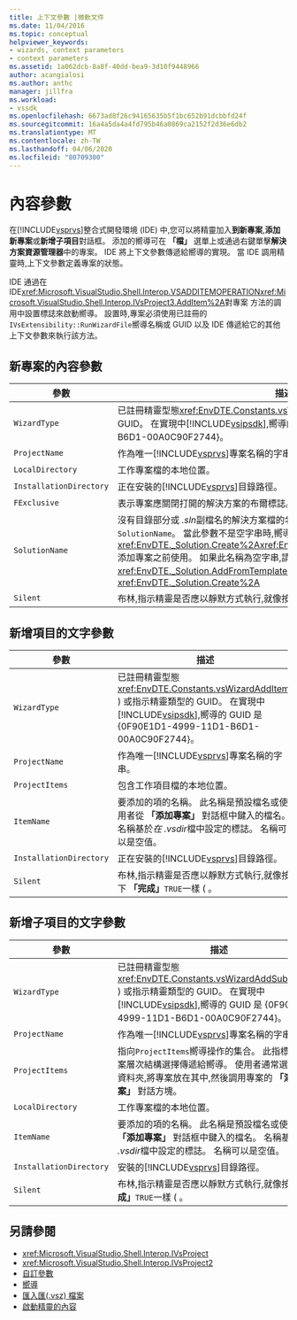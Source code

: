 ```yaml
---
title: 上下文參數 |微軟文件
ms.date: 11/04/2016
ms.topic: conceptual
helpviewer_keywords:
- wizards, context parameters
- context parameters
ms.assetid: 1a062dcb-8a8f-40dd-bea9-3d10f9448966
author: acangialosi
ms.author: anthc
manager: jillfra
ms.workload:
- vssdk
ms.openlocfilehash: 6673ad8f26c94165635b5f1bc652b91dcbbfd24f
ms.sourcegitcommit: 16a4a5da4a4fd795b46a0869ca2152f2d36e6db2
ms.translationtype: MT
ms.contentlocale: zh-TW
ms.lasthandoff: 04/06/2020
ms.locfileid: "80709300"
---
```

# <a name="context-parameters"></a>內容參數
在[!INCLUDE[vsprvs](../../code-quality/includes/vsprvs_md.md)]整合式開發環境 (IDE) 中,您可以將精靈加入**到新專案**,**添加新專案**或**新增子項目**對話框。 添加的嚮導可在 **「檔」** 選單上或通過右鍵單擊**解決方案資源管理器**中的專案。 IDE 將上下文參數傳遞給嚮導的實現。 當 IDE 調用精靈時,上下文參數定義專案的狀態。

 IDE 通過在 IDE<xref:Microsoft.VisualStudio.Shell.Interop.VSADDITEMOPERATION><xref:Microsoft.VisualStudio.Shell.Interop.IVsProject3.AddItem%2A>對專案 方法的調用中設置標誌來啟動嚮導。 設置時,專案必須使用已註冊的`IVsExtensibility::RunWizardFile`嚮導名稱或 GUID 以及 IDE 傳遞給它的其他上下文參數來執行該方法。

## <a name="context-parameters-for-new-project"></a>新專案的內容參數

| 參數 | 描述 |
|-------------------------| - |
| `WizardType` | 已註冊精靈型態<xref:EnvDTE.Constants.vsWizardNewProject>( ) 或指示精靈類型的 GUID。 在實現中[!INCLUDE[vsipsdk](../../extensibility/includes/vsipsdk_md.md)],嚮導的 GUID 是 {0F90E1D0-4999-11D1-B6D1-00A0C90F2744}。 |
| `ProjectName` | 作為唯一[!INCLUDE[vsprvs](../../code-quality/includes/vsprvs_md.md)]專案名稱的字串。 |
| `LocalDirectory` | 工作專案檔的本地位置。 |
| `InstallationDirectory` | 正在安裝的[!INCLUDE[vsprvs](../../code-quality/includes/vsprvs_md.md)]目錄路徑。 |
| `FExclusive` | 表示專案應關閉打開的解決方案的布爾標誌。 |
| `SolutionName` | 沒有目錄部分或 *.sln*副檔名的解決方案檔的名稱。 *.suo*檔案名稱也使用建立`SolutionName`。 當此參數不是空字串時,嚮導在使用<xref:EnvDTE._Solution.Create%2A><xref:EnvDTE._Solution.AddFromTemplate%2A>添加專案之前使用。 如果此名稱為空字串,請使用<xref:EnvDTE._Solution.AddFromTemplate%2A>不叫 。<xref:EnvDTE._Solution.Create%2A> |
| `Silent` | 布林,指示精靈是否應以靜默方式執行,就像按下 **「完成」**`TRUE`一樣 ( 。 |

## <a name="context-parameters-for-add-new-item"></a>新增項目的文字參數

| 參數 | 描述 |
|-------------------------| - |
| `WizardType` | 已註冊精靈型態<xref:EnvDTE.Constants.vsWizardAddItem>( ) 或指示精靈類型的 GUID。 在實現中[!INCLUDE[vsipsdk](../../extensibility/includes/vsipsdk_md.md)],嚮導的 GUID 是 {0F90E1D1-4999-11D1-B6D1-00A0C90F2744}。 |
| `ProjectName` | 作為唯一[!INCLUDE[vsprvs](../../code-quality/includes/vsprvs_md.md)]專案名稱的字串。 |
| `ProjectItems` | 包含工作項目檔的本地位置。 |
| `ItemName` | 要添加的項的名稱。 此名稱是預設檔名或使用者從 **「添加專案」** 對話框中鍵入的檔名。 名稱基於*在 .vsdir*檔中設定的標誌。 名稱可以是空值。 |
| `InstallationDirectory` | 正在安裝的[!INCLUDE[vsprvs](../../code-quality/includes/vsprvs_md.md)]目錄路徑。 |
| `Silent` | 布林,指示精靈是否應以靜默方式執行,就像按下 **「完成」**`TRUE`一樣 ( 。 |

## <a name="context-parameters-for-add-sub-project"></a>新增子項目的文字參數

| 參數 | 描述 |
|-------------------------| - |
| `WizardType` | 已註冊精靈型態<xref:EnvDTE.Constants.vsWizardAddSubProject>( ) 或指示精靈類型的 GUID。 在實現中[!INCLUDE[vsipsdk](../../extensibility/includes/vsipsdk_md.md)],嚮導的 GUID 是 {0F90E1D2-4999-11D1-B6D1-00A0C90F2744}。 |
| `ProjectName` | 作為唯一[!INCLUDE[vsprvs](../../code-quality/includes/vsprvs_md.md)]專案名稱的字串。 |
| `ProjectItems` | 指向`ProjectItems`嚮導操作的集合。 此指標根據專案層次結構選擇傳遞給嚮導。 使用者通常選擇一個資料夾,將專案放在其中,然後調用專案的 **「添加專案」** 對話方塊。 |
| `LocalDirectory` | 工作專案檔的本地位置。 |
| `ItemName` | 要添加的項的名稱。 此名稱是預設檔名或使用者從 **「添加專案」** 對話框中鍵入的檔名。 名稱基於*在 .vsdir*檔中設定的標誌。 名稱可以是空值。 |
| `InstallationDirectory` | 安裝的[!INCLUDE[vsprvs](../../code-quality/includes/vsprvs_md.md)]目錄路徑。 |
| `Silent` | 布林,指示精靈是否應以靜默方式執行,就像按下 **「完成」**`TRUE`一樣 ( 。 |

## <a name="see-also"></a>另請參閱
- <xref:Microsoft.VisualStudio.Shell.Interop.IVsProject>
- <xref:Microsoft.VisualStudio.Shell.Interop.IVsProject2>
- [自訂參數](../../extensibility/internals/custom-parameters.md)
- [嚮導](../../extensibility/internals/wizards.md)
- [匯入匯(.vsz) 檔案](../../extensibility/internals/wizard-dot-vsz-file.md)
- [啟動精靈的內容](https://msdn.microsoft.com/Library/051a10f4-9e45-4604-b344-123044f33a24)
